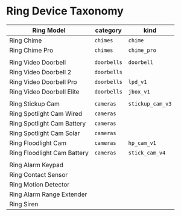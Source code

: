 # Ring Device Taxonomy

| Ring Model                  | category    | kind             |
| --------------------------- | ----------- | ---------------- |
| Ring Chime                  | `chimes`    | `chime`          |
| Ring Chime Pro              | `chimes`    | `chime_pro`      |
| |
| Ring Video Doorbell         | `doorbells` | `doorbell`       |
| Ring Video Doorbell 2       | `doorbells` |
| Ring Video Doorbell Pro     | `doorbells` | `lpd_v1`         |
| Ring Video Doorbell Elite   | `doorbells` | `jbox_v1`        |
| |
| Ring Stickup Cam            | `cameras`   | `stickup_cam_v3` |
| Ring Spotlight Cam Wired    | `cameras`   |
| Ring Spotlight Cam Battery  | `cameras`   |
| Ring Spotlight Cam Solar    | `cameras`   |
| Ring Floodlight Cam         | `cameras`   | `hp_cam_v1`      |
| Ring Floodlight Cam Battery | `cameras`   | `stick_cam_v4`   |
| |
| Ring Alarm Keypad           |             |                  |
| Ring Contact Sensor         |             |                  |
| Ring Motion Detector        |             |                  |
| Ring Alarm Range Extender   |             |                  |
| Ring Siren                  |             |                  |
